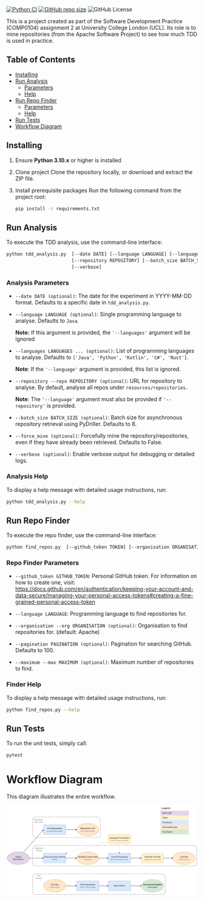 [![Python CI](https://github.com/Andrei-Constantin-Programmer/TDD_In_Practice/actions/workflows/python-app.yml/badge.svg)](https://github.com/Andrei-Constantin-Programmer/TDD_In_Practice/actions/workflows/python-app.yml)
[![GitHub repo size](https://img.shields.io/github/repo-size/Andrei-Constantin-Programmer/TDD_In_Practice?label=Repo%20Size)](https://shields.io/badges/git-hub-repo-size)
![GitHub License](https://img.shields.io/github/license/Andrei-Constantin-Programmer/TDD_In_Practice)

This is a project created as part of the Software Development Practice (COMP0104) assignment 2 at University College London (UCL).
Its role is to mine repositories (from the Apache Software Project) to see how much TDD is used in practice.

## Table of Contents
- [Installing](#installing)
- [Run Analysis](#run-analysis)
  - [Parameters](#analysis-parameters)
  - [Help](#analysis-help)
- [Run Repo Finder](#run-repo-finder)
    - [Parameters](#repo-finder-parameters)
    - [Help](#finder-help)
- [Run Tests](#run-tests)
- [Workflow Diagram](#workflow-diagram)

## Installing

1. Ensure **Python 3.10.x** or higher is installed

2. Clone project
Clone the repository locally, or download and extract the ZIP file.

3. Install prerequisite packages
Run the following command from the project root:
    ```bash
    pip install -r requirements.txt
    ```

## Run Analysis
To execute the TDD analysis, use the command-line interface:
```bash
python tdd_analysis.py  [--date DATE] [--language LANGUAGE] [--languages LANGUAGES ...]
                        [--repository REPOSITORY] [--batch_size BATCH_SIZE] [--force-mine]
                        [--verbose]
```

### Analysis Parameters

- `--date DATE (optional)`: The date for the experiment in YYYY-MM-DD format. Defaults to a specific date in `tdd_analysis.py`.
  
- `--language LANGUAGE (optional)`: Single programming language to analyse. Defaults to `Java`.
  
    **Note:** If this argument is provided, the `'--languages'` argument will be ignored
  
- `--languages LANGUAGES ... (optional)`: List of programming languages to analyse. Defaults to `['Java', 'Python', 'Kotlin', 'C#', 'Rust']`.
  
    **Note**: If the `'--language'` argument is provided, this list is ignored.
  
- `--repository --repo REPOSITORY (optional)`: URL for repository to analyse. By default, analyse all repos under `resources/repositories`.
  
    **Note**: The `'--language'` argument must also be provided if `'--repository'` is provided.

- `--batch_size BATCH_SIZE (optional)`: Batch size for asynchronous repository retrieval using PyDriller. Defaults to 8.

- `--force_mine (optional)`: Forcefully mine the repository/repositories, even if they have already been retrieved. Defaults to False.
  
- `--verbose (optional)`: Enable verbose output for debugging or detailed logs.  


### Analysis Help
To display a help message with detailed usage instructions, run:

```bash
python tdd_analysis.py --help
``` 

## Run Repo Finder
To execute the repo finder, use the command-line interface:
```bash
python find_repos.py  [--github_token TOKEN] [--organisation ORGANISATION] [--language LANGUAGE] [--pagination PAGINATION] [--maximum MAXIMUM]
```

### Repo Finder Parameters
- `--github_token GITHUB_TOKEN`: Personal GitHub token. For information on how to create one, visit: https://docs.github.com/en/authentication/keeping-your-account-and-data-secure/managing-your-personal-access-tokens#creating-a-fine-grained-personal-access-token
  
- `--language LANGUAGE`: Programming language to find repositories for.

- `--organisation --org ORGANISATION (optional)`: Organisation to find repositories for. (default: Apache)
      
- `--pagination PAGINATION (optional)`: Pagination for searching GitHub. Defaults to 100.

- `--maximum --max MAXIMUM (optional)`: Maximum number of repositories to find.

### Finder Help
To display a help message with detailed usage instructions, run:

```bash
python find_repos.py --help
``` 

## Run Tests
To run the unit tests, simply call:
```bash
pytest
```

# Workflow Diagram

This diagram illustrates the entire workflow.

![TDD Analysis Workflow](docs/TDD_Analysis_Workflow.png)
